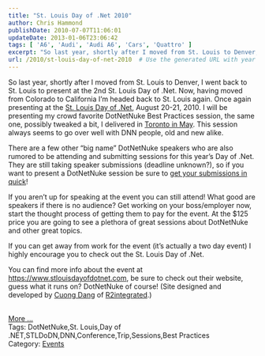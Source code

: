 ```yaml
---
title: "St. Louis Day of .Net 2010"
author: Chris Hammond
publishDate: 2010-07-07T11:06:01
updateDate: 2013-01-06T23:06:42
tags: [ 'A6', 'Audi', 'Audi A6', 'Cars', 'Quattro' ]
excerpt: "So last year, shortly after I moved from St. Louis to Denver, I went back to St. Louis to present at the 2nd St. Louis Day of .Net. Now, having moved from Colorado to California I’m headed back to St. Louis again. Once again presenting at the St. Louis Day of .Net, August 20-21, 2010. I will be presenting my crowd favorite DotNetNuke Best Practices session, the same one, possibly tweaked a bit, I delivered in Toronto in May. This session always seems to go over well with DNN people, old and new alike.   There are a few other “big name” DotNetNuke speakers who are also rumored to be attending and submitting sessions for this year’s Day of .Net. They are still taking speaker submissions (deadline unknown?), so if you want to present a DotNetNuke session be sure to get your submissions in quick!   If you aren’t up for speaking at the event you can still attend! What good are speakers if there is no audience? Get working on your boss/employer now, start the thought process of getting them to pay for the event. At the $125 price you are going to see a plethora of great sessions about DotNetNuke and other great topics.  If you can get away from work for the event (it’s actually a two day event) I highly encourage you to check out the St. Louis Day of .Net.   You can find more info about the event at https://www.stlouisdayofdotnet.com, be sure to check out their website, guess what it runs on? DotNetNuke of course! (Site designed and developed by Cuong Dang of R2integrated.)More ...Tags: DotNetNuke,St. Louis,Day of .NET,STLDoDN,DNN,Conference,Trip,Sessions,Best PracticesCategory: Events"
url: /2010/st-louis-day-of-net-2010  # Use the generated URL with year
---
```

<p>So last year, shortly after I moved from St. Louis to Denver, I went back to St. Louis to present at the 2nd St. Louis Day of .Net. Now, having moved from Colorado to California I’m headed back to St. Louis again. Once again presenting at the <a href="https://www.stlouisdayofdotnet.com/Home.aspx" target="_blank">St. Louis Day of .Net</a>, August 20-21, 2010. I will be presenting my crowd favorite DotNetNuke Best Practices session, the same one, possibly tweaked a bit, I delivered in <a href="https://www.dotnetnuke.com/Community/Blogs/tabid/825/EntryId/2612/Toronto-DotNetNuke-User-Group-Report.aspx" target="_blank">Toronto in May</a>. This session always seems to go over well with DNN people, old and new alike. </p>  <p>There are a few other “big name” DotNetNuke speakers who are also rumored to be attending and submitting sessions for this year’s Day of .Net. They are still taking speaker submissions (deadline unknown?), so if you want to present a DotNetNuke session be sure to <a href="https://www.stlouisdayofdotnet.com/Speakers.aspx" target="_blank">get your submissions in quick</a>! </p>  <p>If you aren’t up for speaking at the event you can still attend! What good are speakers if there is no audience? Get working on your boss/employer now, start the thought process of getting them to pay for the event. At the $125 price you are going to see a plethora of great sessions about DotNetNuke and other great topics.</p>  <p>If you can get away from work for the event (it’s actually a two day event) I highly encourage you to check out the St. Louis Day of .Net. </p>  <p>You can find more info about the event at <a href="https://www.stlouisdayofdotnet.com">https://www.stlouisdayofdotnet.com</a>, be sure to check out their website, guess what it runs on? DotNetNuke of course! (Site designed and developed by <a href="https://cuongdang.net">Cuong Dang</a> of <a href="https://r2integrated.com">R2integrated</a>.)</p><br /><a href=https://www.dotnetnuke.com/Community/Blogs/tabid/825/EntryId/2684/St-Louis-Day-of-Net-2010.aspx>More ...</a><div class="tags">Tags: DotNetNuke,St. Louis,Day of .NET,STLDoDN,DNN,Conference,Trip,Sessions,Best Practices</div><div class="category">Category: <a href=https://www.dotnetnuke.com/Community/Blogs/tabid/825/CatID/14/Default.aspx>Events</a></div><img src="https://feeds.feedburner.com/~r/dnndaily/~4/zjOcjQt18ao" height="1" width="1"/>
